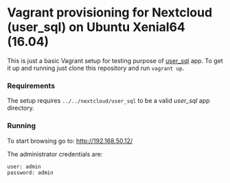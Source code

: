 # Vagrant provisioning for Nextcloud (user_sql) on Ubuntu Xenial64 (16.04)

This is just a basic Vagrant setup for testing purpose of [user_sql](https://github.com/nextcloud/user_sql) app.
To get it up and running just clone this repository and run `vagrant up`.

### Requirements

The setup requires `../../nextcloud/user_sql` to be a valid *user_sql* app directory.

### Running

To start browsing go to: http://192.168.50.12/

The administrator credentials are:
```
user: admin
password: admin
```
